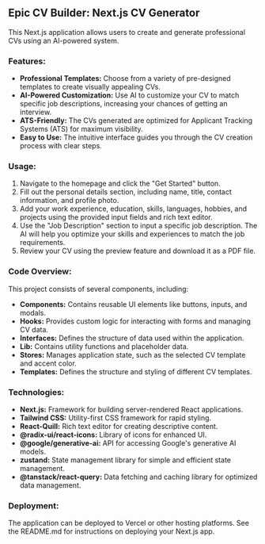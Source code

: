 ## Epic CV Builder: Next.js CV Generator

This Next.js application allows users to create and generate professional CVs using an AI-powered system.

### Features:

* **Professional Templates:** Choose from a variety of pre-designed templates to create visually appealing CVs.
* **AI-Powered Customization:** Use AI to customize your CV to match specific job descriptions, increasing your chances of getting an interview.
* **ATS-Friendly:** The CVs generated are optimized for Applicant Tracking Systems (ATS) for maximum visibility.
* **Easy to Use:** The intuitive interface guides you through the CV creation process with clear steps.

### Usage:

1. Navigate to the homepage and click the "Get Started" button.
2. Fill out the personal details section, including name, title, contact information, and profile photo.
3. Add your work experience, education, skills, languages, hobbies, and projects using the provided input fields and rich text editor.
4.  Use the "Job Description" section to input a specific job description.  The AI will help you optimize your skills and experiences to match the job requirements.
5. Review your CV using the preview feature and download it as a PDF file.

### Code Overview:

This project consists of several components, including:

* **Components:** Contains reusable UI elements like buttons, inputs, and modals.
* **Hooks:** Provides custom logic for interacting with forms and managing CV data.
* **Interfaces:** Defines the structure of data used within the application.
* **Lib:** Contains utility functions and placeholder data.
* **Stores:** Manages application state, such as the selected CV template and accent color.
* **Templates:** Defines the structure and styling of different CV templates.

### Technologies:

* **Next.js:** Framework for building server-rendered React applications.
* **Tailwind CSS:** Utility-first CSS framework for rapid styling.
* **React-Quill:** Rich text editor for creating descriptive content.
* **@radix-ui/react-icons:** Library of icons for enhanced UI.
* **@google/generative-ai:** API for accessing Google's generative AI models.
* **zustand:** State management library for simple and efficient state management.
* **@tanstack/react-query:** Data fetching and caching library for optimized data management.

### Deployment:

The application can be deployed to Vercel or other hosting platforms. See the README.md for instructions on deploying your Next.js app.
